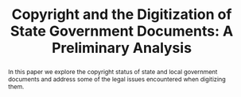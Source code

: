 ---
abstract: In this paper we explore the copyright status of state and local government
  documents and address some of the legal issues encountered when digitizing them.
creators:
- Hansen, David
- Gilliland, Anne
- Currier, Brett
date: null
document_url: https://services.phaidra.univie.ac.at/api/object/o:429537/download
grand_parent: iPRES
institutions: []
keywords:
- copyright; government documents; public records; fair use; digitization; state documents;
  north carolina
landing_page_url: https://phaidra.univie.ac.at/o:429537
language: eng
layout: publication
license: CC BY 4.0 International
notes_url: null
parent: iPRES 2015
presentation_url: null
size: 182957
source_name: iPRES
title: 'Copyright and the Digitization of State Government Documents: A Preliminary
  Analysis'
type: paper
year: 2015
---